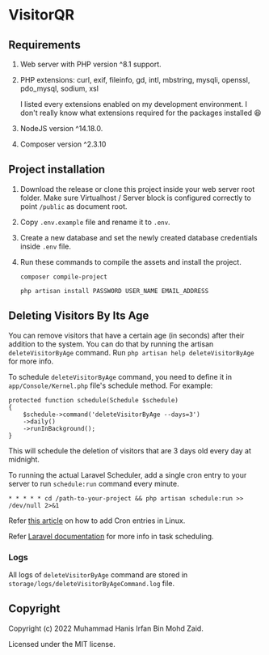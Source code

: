 # VisitorQR

## Requirements
1. Web server with PHP version ^8.1 support.
2. PHP extensions: curl, exif, fileinfo, gd, intl, mbstring, mysqli, openssl, pdo_mysql, sodium, xsl

    I listed every extensions enabled on my development environment. I don't really know what extensions required for the packages installed :laughing:

3. NodeJS version ^14.18.0.
4. Composer version ^2.3.10

## Project installation

1. Download the release or clone this project inside your web server root folder. Make sure Virtualhost / Server block is configured correctly to point `/public` as document root.
2. Copy `.env.example` file and rename it to `.env`.
3. Create a new database and set the newly created database credentials inside `.env` file.
4. Run these commands to compile the assets and install the project.

    `composer compile-project`

    `php artisan install PASSWORD USER_NAME EMAIL_ADDRESS`

## Deleting Visitors By Its Age

You can remove visitors that have a certain age (in seconds) after their addition to the system. You can do that by running the artisan `deleteVisitorByAge` command. Run `php artisan help deleteVisitorByAge` for more info.

To schedule `deleteVisitorByAge` command, you need to define it in `app/Console/Kernel.php` file's schedule method. For example:
```
protected function schedule(Schedule $schedule)
{
    $schedule->command('deleteVisitorByAge --days=3')
    ->daily()
    ->runInBackground();
}
```

This will schedule the deletion of visitors that are 3 days old every day at midnight.

To running the actual Laravel Scheduler, add a single cron entry to your server to run `schedule:run` command every minute.

```
* * * * * cd /path-to-your-project && php artisan schedule:run >> /dev/null 2>&1
```

Refer [this article](https://www.cyberciti.biz/faq/how-do-i-add-jobs-to-cron-under-linux-or-unix-oses/) on how to add Cron entries in Linux.

Refer [Laravel documentation](https://laravel.com/docs/9.x/scheduling#scheduling-artisan-commands) for more info in task scheduling.

### Logs

All logs of `deleteVisitorByAge` command are stored in `storage/logs/deleteVisitorByAgeCommand.log` file.

## Copyright

Copyright (c) 2022 Muhammad Hanis Irfan Bin Mohd Zaid.

Licensed under the MIT license.
